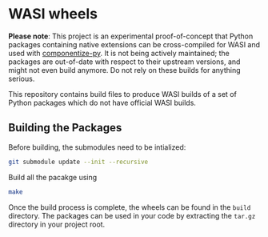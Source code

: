 # WASI wheels

**Please note**: This project is an experimental proof-of-concept that Python packages containing native extensions can be cross-compiled for WASI and used with [componentize-py](https://github.com/bytecodealliance/componentize-py).  It is not being actively maintained; the packages are out-of-date with respect to their upstream versions, and might not even build anymore.  Do not rely on these builds for anything serious.

This repository contains build files to produce WASI builds of a set of Python packages which do not have official WASI builds.

## Building the Packages

Before building, the submodules need to be intialized:

```bash
git submodule update --init --recursive
```

Build all the pacakge using

```bash
make
```

Once the build process is complete, the wheels can be found in the `build` directory. The packages can be used in your code by extracting the `tar.gz` directory in your project root. 

